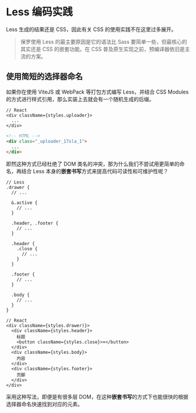 # Less 编码实践

Less 生成的结果还是 CSS，因此有关 CSS 的使用实践不在这里过多展开。

> 保罗使用 Less 的最主要原因是它的语法比 Sass 要简单一些，但最核心的其实还是 CSS 的嵌套功能。在 CSS 普及原生实现之前，预编译器依旧是主流的方案。

## 使用简短的选择器命名

如果你在使用 ViteJS 或 WebPack 等打包方式编写 Less，并结合 CSS Modules 的方式进行样式引用，那么实装上去就会有一个随机生成的后缀。

```tsx
// React
<div className={styles.uploader}>
  ...
</div>
```

```html
<!-- HTML -->
<div class="_uploader_17sla_1">
  ...
</div>
```

即然这种方式已经杜绝了 DOM 类名的冲突，那为什么我们不尝试用更简单的命名，再结合 Less 本身的**嵌套书写**方式来提高代码可读性和可维护性呢？

```less
// Less
.drawer {
  // ...

  &.active {
    // ...
  }

  .header, .footer {
    // ...
  }

  .header {
    .close {
      // ...
    }
  }

  .footer {
    // ...
  }

  .body {
    // ...
  }
}
```

```tsx
// React
<div className={styles.drawer)}>
  <div className={styles.header}>
    标题
    <button className={styles.close}>×</button>
  </div>
  <div className={styles.body}>
    内容
  </div>
  <div className={styles.footer}>
    页脚
  </div>
</div>
```

采用这种写法，即便是有很多层 DOM，在这种**嵌套书写**的方式下也能很快的根据选择器命名快速找到对应的元素。
